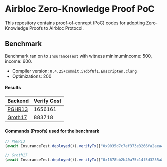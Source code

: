 # Airbloc Zero-Knowledge Proof PoC

This repository contains proof-of-concept (PoC) codes for adopting Zero-Knowledge Proofs to Airbloc Protocol.

## Benchmark
Benchmark ran on to `InsuranceTest` with witness minimumIncome: 500, income: 600.

 * Compiler version: `0.4.25+commit.59dbf8f1.Emscripten.clang`
 * Optimizations: 200

#### Results

| Backend                                     | Verify Cost |
|---------------------------------------------|-------------|
| [PGHR13](https://eprint.iacr.org/2013/279)  | 1656161     |
| [Groth17](https://eprint.iacr.org/2017/540) | 883718      |

#### Commands (Proofs) used for the benchmark

```js
// PGHR13
(await InsuranceTest.deployed()).verifyTx(["0x9035d7c7ef373e3266fa2aea4da0040f679c200b08947a6e31dc669b5de29a7","0x266e5feb66af219a21fa74673d3c82a421785211004b720fb1b28976b148d077"],["0x23bd58f4dadcffac62f545b9bc9e14d2a8d93116878c6585c934080565d04ef2","0x27cc0d012396e5f9b04b791e3b3354e74d03202ad5a90755b731690b4a944011"],[["0x135c1040271ded9192bcb8a9d004bce7cb282cab13f18831ffbb091ede8b90c4","0x27e6288b7689f17c277e34f9d83600b5fdf43634cdf8175bf15d2dedef56b903"],["0x1c77fba633bb428d87600aaeff6b9fbc79f305af1d8515e3ade146297ce2bdc1","0x26a16fdab9e5fc3e26dcb274e9f3ac43dcd7b1468f2146493efe08a85786e344"]],["0x8565c241e878392583ae43cc19022fac7cfac153ea130b2f9193d4aba9f0125","0x1e9b1f6b0a35c16f606551d3eedcdfdb468b1e5fae57fa0f4a28b307d9e50cc3"],["0x623abd6891ee836d6a0e84b5cf513205bddd597806e613bd5bd87d404407882","0x2f0c39863a76add145b5a0a07011cebe56b8c33a7bdd38f34e5f8853798bde5b"],["0x561ac226ace312d9c40ec752e2cc92a4cf5a7eaad1b2334e6aa89a99d07adb9","0x12c11e18bb7313f722d1732a2afe5aea72f5d0647888116882d52090216e2c03"],["0x75097ce88abc2a15d6e060ba7f53b7399a786dd73871d649620d7950ae28d1d","0x1cd84c41e87fce53164ba0941802baf723db4fd4850300b891a25b2815331c19"],["0x1dfd4f6e21b29027023310498fe5395c057b8443f44f937a5d9e619669ded565","0x5b7663b6066d8ad50f619d1fd186691e13f34e3239ff49e0f208628deb040dd"],[500,1])

// Groth17
(await InsuranceTest.deployed()).verifyTx(["0x1678bb2b40a75c14f5d3255a872ecf0d59c69916e38ad03f0d363170f7d79548","0x130b404ab065953fcbb0f93dd8f7a671df0d4037f23cc9d97fd4fe03c060a156"],[["0x14a14ee43540cc27b9504ac2754b20f46800b2dd8786b595c8ad4e746f26d789","0x250afd9609978d33a0c1cc0495d3e3501a731ac1100975f8bcc78115369940e8"],["0x21487eb0d3cc18efe5388a249680db685dc9348fed3216c3bb03d9d9a34506c3","0x26197c43e07084a92f4a5fe695726c3cacef4b4b082f1c23a17a17fc2be2930"]],["0x186c9039a8a88aa7e5c18d2b79bdabf2e881beb420f6393c114b5bfbe5d886a1","0x1ccc72935acf82b5b12a847f0c3bb71287d3041cb162a31face97a2e42cbc2cf"],[500,1])
```
